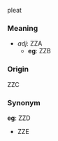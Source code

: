 pleat
### Meaning
+ _adj_: ZZA
    + __eg__: ZZB

### Origin

ZZC

### Synonym

__eg__: ZZD

+ ZZE


